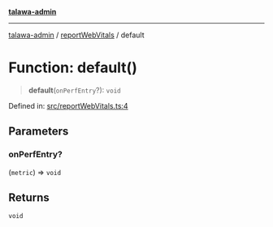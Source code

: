[**talawa-admin**](../../README.md)

***

[talawa-admin](../../README.md) / [reportWebVitals](../README.md) / default

# Function: default()

> **default**(`onPerfEntry`?): `void`

Defined in: [src/reportWebVitals.ts:4](https://github.com/gautam-divyanshu/talawa-admin/blob/2490b2ea9583ec972ca984b1d93932def1c9f92b/src/reportWebVitals.ts#L4)

## Parameters

### onPerfEntry?

(`metric`) => `void`

## Returns

`void`
